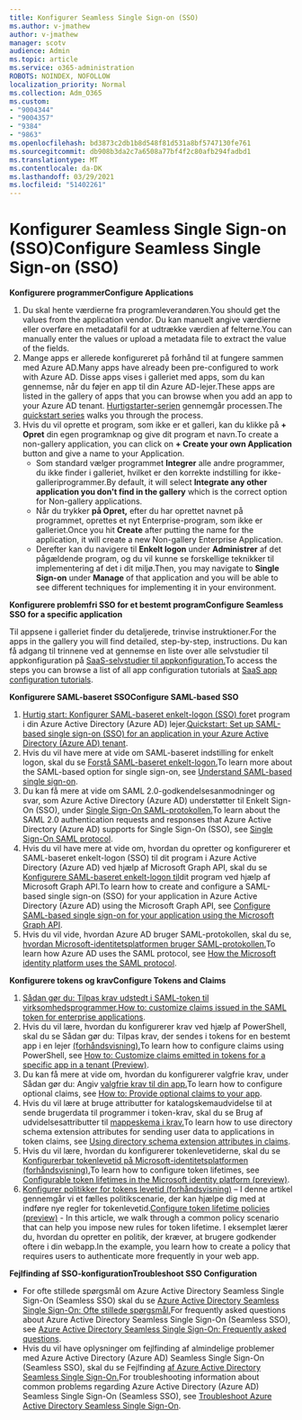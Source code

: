```yaml
---
title: Konfigurer Seamless Single Sign-on (SSO)
ms.author: v-jmathew
author: v-jmathew
manager: scotv
audience: Admin
ms.topic: article
ms.service: o365-administration
ROBOTS: NOINDEX, NOFOLLOW
localization_priority: Normal
ms.collection: Adm_O365
ms.custom:
- "9004344"
- "9004357"
- "9384"
- "9863"
ms.openlocfilehash: bd3873c2db1b8d548f81d531a8bf5747130fe761
ms.sourcegitcommit: db908b3da2c7a6508a77bf4f2c80afb294fadbd1
ms.translationtype: MT
ms.contentlocale: da-DK
ms.lasthandoff: 03/29/2021
ms.locfileid: "51402261"
---
```

# <a name="configure-seamless-single-sign-on-sso"></a><span data-ttu-id="16af9-102">Konfigurer Seamless Single Sign-on (SSO)</span><span class="sxs-lookup"><span data-stu-id="16af9-102">Configure Seamless Single Sign-on (SSO)</span></span>

<span data-ttu-id="16af9-103">**Konfigurere programmer**</span><span class="sxs-lookup"><span data-stu-id="16af9-103">**Configure Applications**</span></span>

1. <span data-ttu-id="16af9-104">Du skal hente værdierne fra programleverandøren.</span><span class="sxs-lookup"><span data-stu-id="16af9-104">You should get the values from the application vendor.</span></span> <span data-ttu-id="16af9-105">Du kan manuelt angive værdierne eller overføre en metadatafil for at udtrække værdien af felterne.</span><span class="sxs-lookup"><span data-stu-id="16af9-105">You can manually enter the values or upload a metadata file to extract the value of the fields.</span></span>
2. <span data-ttu-id="16af9-106">Mange apps er allerede konfigureret på forhånd til at fungere sammen med Azure AD.</span><span class="sxs-lookup"><span data-stu-id="16af9-106">Many apps have already been pre-configured to work with Azure AD.</span></span> <span data-ttu-id="16af9-107">Disse apps vises i galleriet med apps, som du kan gennemse, når du føjer en app til din Azure AD-lejer.</span><span class="sxs-lookup"><span data-stu-id="16af9-107">These apps are listed in the gallery of apps that you can browse when you add an app to your Azure AD tenant.</span></span> <span data-ttu-id="16af9-108">[Hurtigstarter-serien](https://docs.microsoft.com/azure/active-directory/manage-apps/add-application-portal-configure) gennemgår processen.</span><span class="sxs-lookup"><span data-stu-id="16af9-108">The [quickstart series](https://docs.microsoft.com/azure/active-directory/manage-apps/add-application-portal-configure) walks you through the process.</span></span>
3. <span data-ttu-id="16af9-109">Hvis du vil oprette et program, som ikke er et galleri, kan du klikke på **+ Opret** din egen programknap og give dit program et navn.</span><span class="sxs-lookup"><span data-stu-id="16af9-109">To create a non-gallery application, you can click on **+ Create your own Application** button and give a name to your Application.</span></span>
    - <span data-ttu-id="16af9-110">Som standard vælger programmet **Integrer** alle andre programmer, du ikke finder i galleriet, hvilket er den korrekte indstilling for ikke-galleriprogrammer.</span><span class="sxs-lookup"><span data-stu-id="16af9-110">By default, it will select **Integrate any other application you don't find in the gallery** which is the correct option for Non-gallery applications.</span></span>
    - <span data-ttu-id="16af9-111">Når du trykker **på Opret,** efter du har oprettet navnet på programmet, oprettes et nyt Enterprise-program, som ikke er galleriet.</span><span class="sxs-lookup"><span data-stu-id="16af9-111">Once you hit **Create** after putting the name for the application, it will create a new Non-gallery Enterprise Application.</span></span>
    - <span data-ttu-id="16af9-112">Derefter kan du navigere til **Enkelt logon** under **Administrer** af det pågældende program, og du vil kunne se forskellige teknikker til implementering af det i dit miljø.</span><span class="sxs-lookup"><span data-stu-id="16af9-112">Then, you may navigate to **Single Sign-on** under **Manage** of that application and you will be able to see different techniques for implementing it in your environment.</span></span>

<span data-ttu-id="16af9-113">**Konfigurere problemfri SSO for et bestemt program**</span><span class="sxs-lookup"><span data-stu-id="16af9-113">**Configure Seamless SSO for a specific application**</span></span>

<span data-ttu-id="16af9-114">Til appsene i galleriet finder du detaljerede, trinvise instruktioner.</span><span class="sxs-lookup"><span data-stu-id="16af9-114">For the apps in the gallery you will find detailed, step-by-step, instructions.</span></span> <span data-ttu-id="16af9-115">Du kan få adgang til trinnene ved at gennemse en liste over alle selvstudier til appkonfiguration på [SaaS-selvstudier til appkonfiguration.](https://docs.microsoft.com/azure/active-directory/saas-apps/tutorial-list)</span><span class="sxs-lookup"><span data-stu-id="16af9-115">To access the steps you can browse a list of all app configuration tutorials at [SaaS app configuration tutorials](https://docs.microsoft.com/azure/active-directory/saas-apps/tutorial-list).</span></span>

<span data-ttu-id="16af9-116">**Konfigurere SAML-baseret SSO**</span><span class="sxs-lookup"><span data-stu-id="16af9-116">**Configure SAML-based SSO**</span></span>

1. <span data-ttu-id="16af9-117">[Hurtig start: Konfigurer SAML-baseret enkelt-logon (SSO) for](https://docs.microsoft.com/azure/active-directory/manage-apps/add-application-portal-setup-sso)et program i din Azure Active Directory (Azure AD) lejer.</span><span class="sxs-lookup"><span data-stu-id="16af9-117">[Quickstart: Set up SAML-based single sign-on (SSO) for an application in your Azure Active Directory (Azure AD) tenant](https://docs.microsoft.com/azure/active-directory/manage-apps/add-application-portal-setup-sso).</span></span>
2. <span data-ttu-id="16af9-118">Hvis du vil have mere at vide om SAML-baseret indstilling for enkelt logon, skal du se [Forstå SAML-baseret enkelt-logon.](https://docs.microsoft.com/azure/active-directory/manage-apps/configure-saml-single-sign-on)</span><span class="sxs-lookup"><span data-stu-id="16af9-118">To learn more about the SAML-based option for single sign-on, see [Understand SAML-based single sign-on](https://docs.microsoft.com/azure/active-directory/manage-apps/configure-saml-single-sign-on).</span></span>
3. <span data-ttu-id="16af9-119">Du kan få mere at vide om SAML 2.0-godkendelsesanmodninger og svar, som Azure Active Directory (Azure AD) understøtter til Enkelt Sign-On (SSO), under [Single Sign-On SAML-protokollen.](https://docs.microsoft.com/azure/active-directory/develop/single-sign-on-saml-protocol)</span><span class="sxs-lookup"><span data-stu-id="16af9-119">To learn about the SAML 2.0 authentication requests and responses that Azure Active Directory (Azure AD) supports for Single Sign-On (SSO), see [Single Sign-On SAML protocol](https://docs.microsoft.com/azure/active-directory/develop/single-sign-on-saml-protocol).</span></span>
4. <span data-ttu-id="16af9-120">Hvis du vil have mere at vide om, hvordan du opretter og konfigurerer et SAML-baseret enkelt-logon (SSO) til dit program i Azure Active Directory (Azure AD) ved hjælp af Microsoft Graph API, skal du se [Konfigurere SAML-baseret enkelt-logon til](https://docs.microsoft.com/graph/application-saml-sso-configure-api)dit program ved hjælp af Microsoft Graph API.</span><span class="sxs-lookup"><span data-stu-id="16af9-120">To learn how to create and configure a SAML-based single sign-on (SSO) for your application in Azure Active Directory (Azure AD) using the Microsoft Graph API, see [Configure SAML-based single sign-on for your application using the Microsoft Graph API](https://docs.microsoft.com/graph/application-saml-sso-configure-api).</span></span>
5. <span data-ttu-id="16af9-121">Hvis du vil vide, hvordan Azure AD bruger SAML-protokollen, skal du se, [hvordan Microsoft-identitetsplatformen bruger SAML-protokollen.](https://docs.microsoft.com/azure/active-directory/develop/active-directory-saml-protocol-reference)</span><span class="sxs-lookup"><span data-stu-id="16af9-121">To learn how Azure AD uses the SAML protocol, see [How the Microsoft identity platform uses the SAML protocol](https://docs.microsoft.com/azure/active-directory/develop/active-directory-saml-protocol-reference).</span></span>

<span data-ttu-id="16af9-122">**Konfigurere tokens og krav**</span><span class="sxs-lookup"><span data-stu-id="16af9-122">**Configure Tokens and Claims**</span></span>

1. <span data-ttu-id="16af9-123">[Sådan gør du: Tilpas krav udstedt i SAML-token til virksomhedsprogrammer.](https://docs.microsoft.com/azure/active-directory/develop/active-directory-saml-claims-customization)</span><span class="sxs-lookup"><span data-stu-id="16af9-123">[How to: customize claims issued in the SAML token for enterprise applications](https://docs.microsoft.com/azure/active-directory/develop/active-directory-saml-claims-customization).</span></span>
2. <span data-ttu-id="16af9-124">Hvis du vil lære, hvordan du konfigurerer krav ved hjælp af PowerShell, skal du se Sådan gør du: Tilpas krav, der sendes i tokens for en bestemt app i en lejer [(forhåndsvisning).](https://docs.microsoft.com/azure/active-directory/develop/active-directory-claims-mapping)</span><span class="sxs-lookup"><span data-stu-id="16af9-124">To learn how to configure claims using PowerShell, see [How to: Customize claims emitted in tokens for a specific app in a tenant (Preview)](https://docs.microsoft.com/azure/active-directory/develop/active-directory-claims-mapping).</span></span>
3. <span data-ttu-id="16af9-125">Du kan få mere at vide om, hvordan du konfigurerer valgfrie krav, under Sådan gør du: Angiv [valgfrie krav til din app.](https://docs.microsoft.com/azure/active-directory/develop/active-directory-optional-claims)</span><span class="sxs-lookup"><span data-stu-id="16af9-125">To learn how to configure optional claims, see [How to: Provide optional claims to your app](https://docs.microsoft.com/azure/active-directory/develop/active-directory-optional-claims).</span></span>
4. <span data-ttu-id="16af9-126">Hvis du vil lære at bruge attributter for katalogskemaudvidelse til at sende brugerdata til programmer i token-krav, skal du se Brug af udvidelsesattributter til [mappeskema i krav.](https://docs.microsoft.com/azure/active-directory/develop/active-directory-schema-extensions)</span><span class="sxs-lookup"><span data-stu-id="16af9-126">To learn how to use directory schema extension attributes for sending user data to applications in token claims, see [Using directory schema extension attributes in claims](https://docs.microsoft.com/azure/active-directory/develop/active-directory-schema-extensions).</span></span>
5. <span data-ttu-id="16af9-127">Hvis du vil lære, hvordan du konfigurerer tokenlevetiderne, skal du se [Konfigurerbar tokenlevetid på Microsoft-identitetsplatformen (forhåndsvisning).](https://docs.microsoft.com/azure/active-directory/develop/active-directory-configurable-token-lifetimes)</span><span class="sxs-lookup"><span data-stu-id="16af9-127">To learn how to configure token lifetimes, see [Configurable token lifetimes in the Microsoft identity platform (preview)](https://docs.microsoft.com/azure/active-directory/develop/active-directory-configurable-token-lifetimes).</span></span>
6. <span data-ttu-id="16af9-128">[Konfigurer politikker for tokens levetid (forhåndsvisning)](https://docs.microsoft.com/azure/active-directory/develop/configure-token-lifetimes) – I denne artikel gennemgår vi et fælles politikscenarie, der kan hjælpe dig med at indføre nye regler for tokenlevetid.</span><span class="sxs-lookup"><span data-stu-id="16af9-128">[Configure token lifetime policies (preview)](https://docs.microsoft.com/azure/active-directory/develop/configure-token-lifetimes) - In this article, we walk through a common policy scenario that can help you impose new rules for token lifetime.</span></span> <span data-ttu-id="16af9-129">I eksemplet lærer du, hvordan du opretter en politik, der kræver, at brugere godkender oftere i din webapp.</span><span class="sxs-lookup"><span data-stu-id="16af9-129">In the example, you learn how to create a policy that requires users to authenticate more frequently in your web app.</span></span>

<span data-ttu-id="16af9-130">**Fejlfinding af SSO-konfiguration**</span><span class="sxs-lookup"><span data-stu-id="16af9-130">**Troubleshoot SSO Configuration**</span></span>

- <span data-ttu-id="16af9-131">For ofte stillede spørgsmål om Azure Active Directory Seamless Single Sign-On (Seamless SSO) skal du se [Azure Active Directory Seamless Single Sign-On: Ofte stillede spørgsmål.](https://docs.microsoft.com/azure/active-directory/hybrid/how-to-connect-sso-faq)</span><span class="sxs-lookup"><span data-stu-id="16af9-131">For frequently asked questions about Azure Active Directory Seamless Single Sign-On (Seamless SSO), see [Azure Active Directory Seamless Single Sign-On: Frequently asked questions](https://docs.microsoft.com/azure/active-directory/hybrid/how-to-connect-sso-faq).</span></span>
- <span data-ttu-id="16af9-132">Hvis du vil have oplysninger om fejlfinding af almindelige problemer med Azure Active Directory (Azure AD) Seamless Single Sign-On (Seamless SSO), skal du se Fejlfinding [af Azure Active Directory Seamless Single Sign-On.](https://docs.microsoft.com/azure/active-directory/hybrid/tshoot-connect-sso)</span><span class="sxs-lookup"><span data-stu-id="16af9-132">For troubleshooting information about common problems regarding Azure Active Directory (Azure AD) Seamless Single Sign-On (Seamless SSO), see [Troubleshoot Azure Active Directory Seamless Single Sign-On](https://docs.microsoft.com/azure/active-directory/hybrid/tshoot-connect-sso).</span></span>
